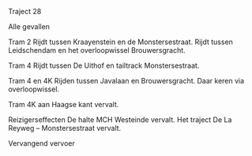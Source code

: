 Traject 28

Alle gevallen

Tram 2
Rijdt tussen Kraayenstein en de Monstersestraat.
Rijdt tussen Leidschendam en het overloopwissel Brouwersgracht.

Tram 4
Rijdt tussen De Uithof en tailtrack Monstersestraat.

Tram 4 en 4K
Rijden tussen Javalaan en Brouwersgracht. Daar keren via overloopwissel.

Tram 4K
aan Haagse kant vervalt.

Reizigerseffecten
De halte MCH Westeinde vervalt.
Het traject De La Reyweg – Monstersestraat vervalt.


Vervangend vervoer
